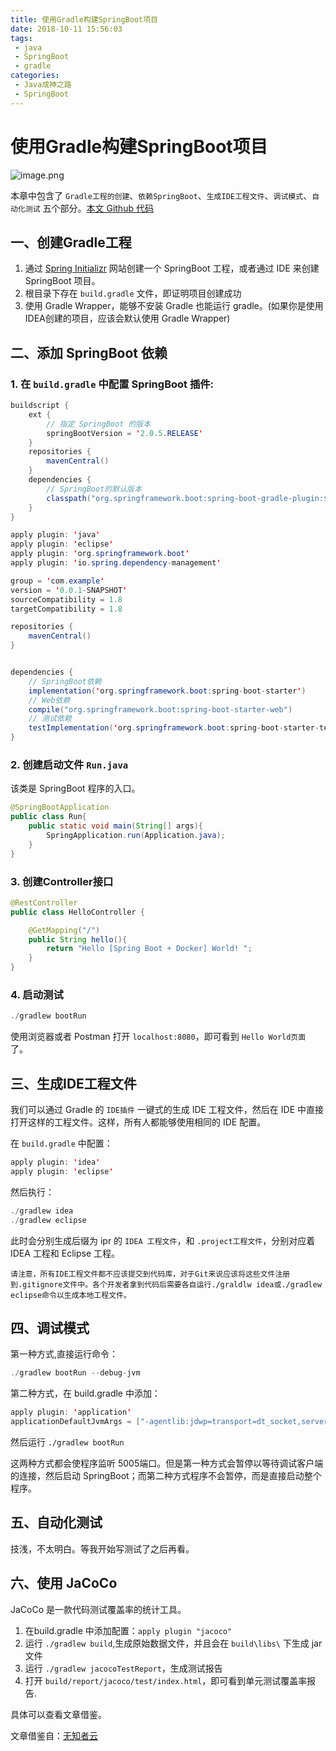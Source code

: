 ```yaml
---
title: 使用Gradle构建SpringBoot项目
date: 2018-10-11 15:56:03
tags:
 - java
 - SpringBoot
 - gradle
categories: 
 - Java成神之路
 - SpringBoot
---
```

# 使用Gradle构建SpringBoot项目

![image.png](https://upload-images.jianshu.io/upload_images/13603359-a178a9b22adf602a.png?imageMogr2/auto-orient/strip%7CimageView2/2/w/1240)

本章中包含了 `Gradle工程的创建`、`依赖SpringBoot`、`生成IDE工程文件`、`调试模式`、`自动化测试` 五个部分。[本文 Github 代码](https://github.com/davenkin/gradle-spring-boot.git)

<!-- More -->

## 一、创建Gradle工程

1. 通过 [Spring Initializr](https://start.spring.io/index.html) 网站创建一个 SpringBoot 工程，或者通过 IDE 来创建 SpringBoot 项目。
2. 根目录下存在 `build.gradle` 文件，即证明项目创建成功
3. 使用 Gradle Wrapper，能够不安装 Gradle 也能运行 gradle。(如果你是使用IDEA创建的项目，应该会默认使用 Gradle Wrapper)

## 二、添加 SpringBoot 依赖

### 1. 在 `build.gradle` 中配置 SpringBoot 插件:

```java
buildscript {
    ext {
        // 指定 SpringBoot 的版本
        springBootVersion = '2.0.5.RELEASE'
    }
    repositories {
        mavenCentral()
    }
    dependencies {
        // SpringBoot的默认版本
        classpath("org.springframework.boot:spring-boot-gradle-plugin:${springBootVersion}")
    }
}

apply plugin: 'java'
apply plugin: 'eclipse'
apply plugin: 'org.springframework.boot'
apply plugin: 'io.spring.dependency-management'

group = 'com.example'
version = '0.0.1-SNAPSHOT'
sourceCompatibility = 1.8
targetCompatibility = 1.8

repositories {
    mavenCentral()
}


dependencies {
    // SpringBoot依赖
    implementation('org.springframework.boot:spring-boot-starter')
    // Web依赖
    compile("org.springframework.boot:spring-boot-starter-web")
    // 测试依赖
    testImplementation('org.springframework.boot:spring-boot-starter-test')
}
```

### 2. 创建启动文件 `Run.java`

该类是 SpringBoot 程序的入口。

```java
@SpringBootApplication
public class Run{
    public static void main(String[] args){
        SpringApplication.run(Application.java);
    }
}
```

### 3. 创建Controller接口

```java
@RestController
public class HelloController {

    @GetMapping("/")
    public String hello(){
        return "Hello [Spring Boot + Docker] World! ";
    }
}
```

### 4. 启动测试

```java
./gradlew bootRun
```

使用浏览器或者 Postman 打开 `localhost:8080`，即可看到 `Hello World页面` 了。

## 三、生成IDE工程文件

我们可以通过 Gradle 的 `IDE插件` 一键式的生成 IDE 工程文件，然后在 IDE 中直接打开这样的工程文件。这样，所有人都能够使用相同的 IDE 配置。

在 `build.gradle` 中配置：

```java
apply plugin: 'idea'
apply plugin: 'eclipse'
```

然后执行：

```java
./gradlew idea
./gradlew eclipse
```

此时会分别生成后缀为 ipr 的 `IDEA 工程文件`，和 `.project工程文件`，分别对应着 IDEA 工程和 Eclipse 工程。

    请注意，所有IDE工程文件都不应该提交到代码库，对于Git来说应该将这些文件注册到.gitignore文件中。各个开发者拿到代码后需要各自运行./graldlw idea或./gradlew eclipse命令以生成本地工程文件。

## 四、调试模式

第一种方式,直接运行命令：

```java
./gradlew bootRun --debug-jvm
```

第二种方式，在 build.gradle 中添加：

```java
apply plugin: 'application'
applicationDefaultJvmArgs = ["-agentlib:jdwp=transport=dt_socket,server=y,suspend=n,address=5005"]
```

然后运行 `./gradlew bootRun`

这两种方式都会使程序监听 5005端口。但是第一种方式会暂停以等待调试客户端的连接，然后启动 SpringBoot；而第二种方式程序不会暂停，而是直接启动整个程序。

## 五、自动化测试

技浅，不太明白。等我开始写测试了之后再看。

## 六、使用 JaCoCo

JaCoCo 是一款代码测试覆盖率的统计工具。

1. 在build.gradle 中添加配置：`apply plugin "jacoco"`
2. 运行 `./gradlew build`,生成原始数据文件，并且会在 `build\libs\` 下生成 jar文件
3. 运行 `./gradlew jacocoTestReport`，生成测试报告
4. 打开 `build/report/jacoco/test/index.html`，即可看到单元测试覆盖率报告.

具体可以查看文章借鉴。

文章借鉴自：[无知者云](http://www.cnblogs.com/davenkin/p/gradle-spring-boot.html)